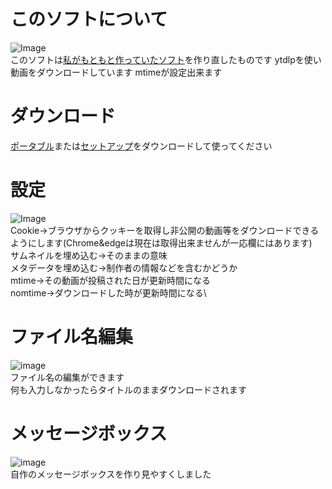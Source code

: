 # このソフトについて
![Image](https://github.com/user-attachments/assets/cf565437-846a-476f-9137-9171ab825e0e)\
このソフトは[私がもともと作っていたソフト](https://github.com/ENU-DAYO/Strongest-Invincible-Super-Ultra-God-God-God-Downloader)を作り直したものです
ytdlpを使い動画をダウンロードしています
mtimeが設定出来ます
# ダウンロード
[ポータブル](https://github.com/ENU-DAYO/C-Strongest-Invincible-Super-Ultra-God-God-God-Downloader/releases/download/v1.0/C-Strongest-Invincible-Super-Ultra-God-God-God-Downloader-Portable.zip)または[セットアップ](https://github.com/ENU-DAYO/C-Strongest-Invincible-Super-Ultra-God-God-God-Downloader/releases/download/v1.0/C-Strongest-Invincible-Super-Ultra-God-God-God-Downloader-Setup.exe)をダウンロードして使ってください
# 設定
![Image](https://github.com/user-attachments/assets/7e26a13d-9ccc-4c19-9fd5-0befe7d92ef6)\
Cookie→ブラウザからクッキーを取得し非公開の動画等をダウンロードできるようにします(Chrome&edgeは現在は取得出来ませんが一応欄にはあります)\
サムネイルを埋め込む→そのままの意味\
メタデータを埋め込む→制作者の情報などを含むかどうか\
mtime→その動画が投稿された日が更新時間になる\
nomtime→ダウンロードした時が更新時間になる\
# ファイル名編集
![image](https://github.com/user-attachments/assets/400d2491-5c0c-449e-af9b-de9ab71083b5)\
ファイル名の編集ができます\
何も入力しなかったらタイトルのままダウンロードされます
# メッセージボックス
![image](https://github.com/user-attachments/assets/518677c6-6d99-4de9-a462-6acf775a2ba5)\
自作のメッセージボックスを作り見やすくしました
